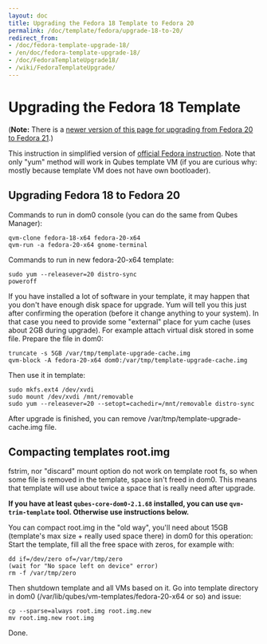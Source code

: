 ```yaml
---
layout: doc
title: Upgrading the Fedora 18 Template to Fedora 20
permalink: /doc/template/fedora/upgrade-18-to-20/
redirect_from:
- /doc/fedora-template-upgrade-18/
- /en/doc/fedora-template-upgrade-18/
- /doc/FedoraTemplateUpgrade18/
- /wiki/FedoraTemplateUpgrade/
---
```


Upgrading the Fedora 18 Template
================================

(**Note:** There is a [newer version of this page for upgrading from Fedora 20 to Fedora 21](/doc/fedora-template-upgrade-20/).)

This instruction in simplified version of [official Fedora instruction](https://fedoraproject.org/wiki/Upgrading_Fedora_using_yum). Note that only "yum" method will work in Qubes template VM (if you are curious why: mostly because template VM does not have own bootloader).

Upgrading Fedora 18 to Fedora 20
--------------------------------

Commands to run in dom0 console (you can do the same from Qubes Manager):

~~~
qvm-clone fedora-18-x64 fedora-20-x64
qvm-run -a fedora-20-x64 gnome-terminal
~~~

Commands to run in new fedora-20-x64 template:

~~~
sudo yum --releasever=20 distro-sync
poweroff
~~~

If you have installed a lot of software in your template, it may happen that you don't have enough disk space for upgrade. Yum will tell you this just after confirming the operation (before it change anything to your system). In that case you need to provide some "external" place for yum cache (uses about 2GB during upgrade). For example attach virtual disk stored in some file. Prepare the file in dom0:

~~~
truncate -s 5GB /var/tmp/template-upgrade-cache.img
qvm-block -A fedora-20-x64 dom0:/var/tmp/template-upgrade-cache.img
~~~

Then use it in template:

~~~
sudo mkfs.ext4 /dev/xvdi
sudo mount /dev/xvdi /mnt/removable
sudo yum --releasever=20 --setopt=cachedir=/mnt/removable distro-sync
~~~

After upgrade is finished, you can remove /var/tmp/template-upgrade-cache.img file.

Compacting templates root.img
-----------------------------

fstrim, nor "discard" mount option do not work on template root fs, so when some file is removed in the template, space isn't freed in dom0. This means that template will use about twice a space that is really need after upgrade.

**If you have at least `qubes-core-dom0-2.1.68` installed, you can use `qvm-trim-template` tool. Otherwise use instructions below.**

You can compact root.img in the "old way", you'll need about 15GB (template's max size + really used space there) in dom0 for this operation: Start the template, fill all the free space with zeros, for example with:

~~~
dd if=/dev/zero of=/var/tmp/zero
(wait for "No space left on device" error)
rm -f /var/tmp/zero
~~~

Then shutdown template and all VMs based on it. Go into template directory in dom0 (/var/lib/qubes/vm-templates/fedora-20-x64 or so) and issue:

~~~
cp --sparse=always root.img root.img.new
mv root.img.new root.img
~~~

Done.
